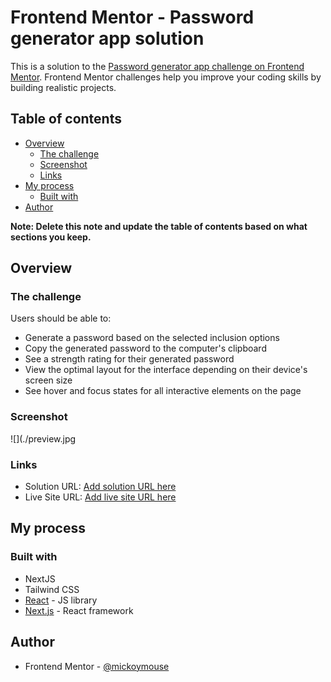 # Frontend Mentor - Password generator app solution

This is a solution to the [Password generator app challenge on Frontend Mentor](https://www.frontendmentor.io/challenges/password-generator-app-Mr8CLycqjh). Frontend Mentor challenges help you improve your coding skills by building realistic projects.

## Table of contents

- [Overview](#overview)
  - [The challenge](#the-challenge)
  - [Screenshot](#screenshot)
  - [Links](#links)
- [My process](#my-process)
  - [Built with](#built-with)
- [Author](#author)

**Note: Delete this note and update the table of contents based on what sections you keep.**

## Overview

### The challenge

Users should be able to:

- Generate a password based on the selected inclusion options
- Copy the generated password to the computer's clipboard
- See a strength rating for their generated password
- View the optimal layout for the interface depending on their device's screen size
- See hover and focus states for all interactive elements on the page

### Screenshot

![](./preview.jpg

### Links

- Solution URL: [Add solution URL here](https://github.com/mickoymouse/password-generator)
- Live Site URL: [Add live site URL here](https://password-generator-blue-phi-49.vercel.app/)

## My process

### Built with

- NextJS
- Tailwind CSS
- [React](https://reactjs.org/) - JS library
- [Next.js](https://nextjs.org/) - React framework

## Author

- Frontend Mentor - [@mickoymouse](https://www.frontendmentor.io/profile/mickoymouse)
